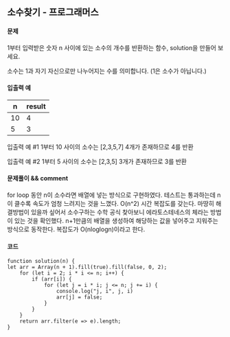 ## 소수찾기 - 프로그래머스
#### 문제
1부터 입력받은 숫자 n 사이에 있는 소수의 개수를 반환하는 함수, solution을 만들어 보세요.

소수는 1과 자기 자신으로만 나누어지는 수를 의미합니다.
(1은 소수가 아닙니다.)

#### 입출력 예
|n	|result|
|---|------|
|10|	4|
|5|	3|

입출력 예 #1
1부터 10 사이의 소수는 [2,3,5,7] 4개가 존재하므로 4를 반환

입출력 예 #2
1부터 5 사이의 소수는 [2,3,5] 3개가 존재하므로 3를 반환

#### 문제풀이 && comment
for loop 동안 n이 소수라면 배열에 넣는 방식으로 구현하였다. 테스트는 통과하는데 n이 클수록 속도가 엄청 느려지는 것을 느꼈다.
O(n^2) 시간 복잡도를 갖는다.
마땅히 해결방법이 있을까 싶어서 소수구하는 수학 공식 찾아보니 에라토스테네스의 체라는 방법이 있는 것을 확인했다.
n+1만큼의 배열을 생성하여 해당하는 값을 넣어주고 지워주는 방식으로 동작한다.
복잡도가 O(nloglogn)이라고 한다.

#### 코드

```
function solution(n) {
let arr = Array(n + 1).fill(true).fill(false, 0, 2);
    for (let i = 2; i * i <= n; i++) {
        if (arr[i]) {
            for (let j = i * i; j <= n; j += i) {
                console.log("j, i", j, i)
                arr[j] = false;
            }
        }
    }
    return arr.filter(e => e).length;
}
```
